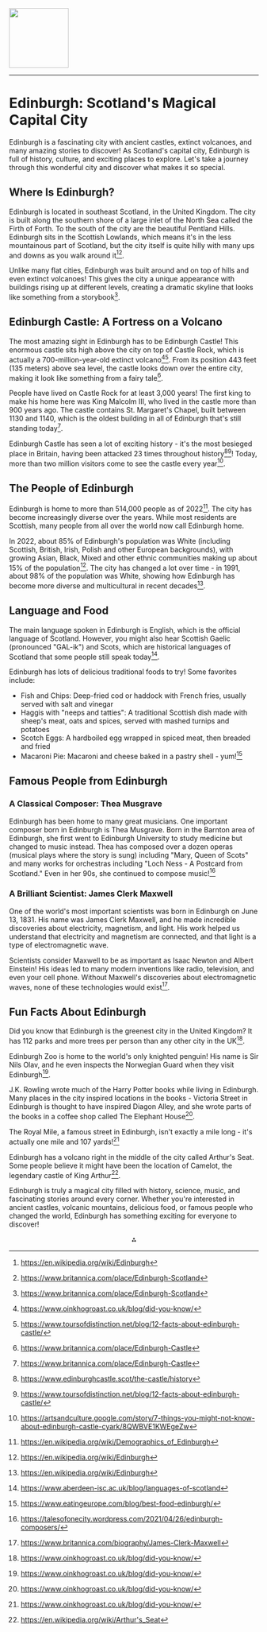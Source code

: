 <img src="https://r2cdn.perplexity.ai/pplx-full-logo-primary-dark%402x.png" class="logo" width="120"/>

---

# Edinburgh: Scotland's Magical Capital City

Edinburgh is a fascinating city with ancient castles, extinct volcanoes, and many amazing stories to discover! As Scotland's capital city, Edinburgh is full of history, culture, and exciting places to explore. Let's take a journey through this wonderful city and discover what makes it so special.

## Where Is Edinburgh?

Edinburgh is located in southeast Scotland, in the United Kingdom. The city is built along the southern shore of a large inlet of the North Sea called the Firth of Forth. To the south of the city are the beautiful Pentland Hills. Edinburgh sits in the Scottish Lowlands, which means it's in the less mountainous part of Scotland, but the city itself is quite hilly with many ups and downs as you walk around it[^1][^10].

Unlike many flat cities, Edinburgh was built around and on top of hills and even extinct volcanoes! This gives the city a unique appearance with buildings rising up at different levels, creating a dramatic skyline that looks like something from a storybook[^10].

## Edinburgh Castle: A Fortress on a Volcano

The most amazing sight in Edinburgh has to be Edinburgh Castle! This enormous castle sits high above the city on top of Castle Rock, which is actually a 700-million-year-old extinct volcano[^6][^11]. From its position 443 feet (135 meters) above sea level, the castle looks down over the entire city, making it look like something from a fairy tale[^19].

People have lived on Castle Rock for at least 3,000 years! The first king to make his home here was King Malcolm III, who lived in the castle more than 900 years ago. The castle contains St. Margaret's Chapel, built between 1130 and 1140, which is the oldest building in all of Edinburgh that's still standing today[^19].

Edinburgh Castle has seen a lot of exciting history - it's the most besieged place in Britain, having been attacked 23 times throughout history[^5][^11]! Today, more than two million visitors come to see the castle every year[^14].

## The People of Edinburgh

Edinburgh is home to more than 514,000 people as of 2022[^2]. The city has become increasingly diverse over the years. While most residents are Scottish, many people from all over the world now call Edinburgh home.

In 2022, about 85% of Edinburgh's population was White (including Scottish, British, Irish, Polish and other European backgrounds), with growing Asian, Black, Mixed and other ethnic communities making up about 15% of the population[^1]. The city has changed a lot over time - in 1991, about 98% of the population was White, showing how Edinburgh has become more diverse and multicultural in recent decades[^1].

## Language and Food

The main language spoken in Edinburgh is English, which is the official language of Scotland. However, you might also hear Scottish Gaelic (pronounced "GAL-ik") and Scots, which are historical languages of Scotland that some people still speak today[^3].

Edinburgh has lots of delicious traditional foods to try! Some favorites include:

- Fish and Chips: Deep-fried cod or haddock with French fries, usually served with salt and vinegar
- Haggis with "neeps and tatties": A traditional Scottish dish made with sheep's meat, oats and spices, served with mashed turnips and potatoes
- Scotch Eggs: A hardboiled egg wrapped in spiced meat, then breaded and fried
- Macaroni Pie: Macaroni and cheese baked in a pastry shell - yum![^4]


## Famous People from Edinburgh

### A Classical Composer: Thea Musgrave

Edinburgh has been home to many great musicians. One important composer born in Edinburgh is Thea Musgrave. Born in the Barnton area of Edinburgh, she first went to Edinburgh University to study medicine but changed to music instead. Thea has composed over a dozen operas (musical plays where the story is sung) including "Mary, Queen of Scots" and many works for orchestras including "Loch Ness - A Postcard from Scotland." Even in her 90s, she continued to compose music![^15]

### A Brilliant Scientist: James Clerk Maxwell

One of the world's most important scientists was born in Edinburgh on June 13, 1831. His name was James Clerk Maxwell, and he made incredible discoveries about electricity, magnetism, and light. His work helped us understand that electricity and magnetism are connected, and that light is a type of electromagnetic wave.

Scientists consider Maxwell to be as important as Isaac Newton and Albert Einstein! His ideas led to many modern inventions like radio, television, and even your cell phone. Without Maxwell's discoveries about electromagnetic waves, none of these technologies would exist[^9].

## Fun Facts About Edinburgh

Did you know that Edinburgh is the greenest city in the United Kingdom? It has 112 parks and more trees per person than any other city in the UK[^6].

Edinburgh Zoo is home to the world's only knighted penguin! His name is Sir Nils Olav, and he even inspects the Norwegian Guard when they visit Edinburgh[^6].

J.K. Rowling wrote much of the Harry Potter books while living in Edinburgh. Many places in the city inspired locations in the books - Victoria Street in Edinburgh is thought to have inspired Diagon Alley, and she wrote parts of the books in a coffee shop called The Elephant House[^6].

The Royal Mile, a famous street in Edinburgh, isn't exactly a mile long - it's actually one mile and 107 yards![^6]

Edinburgh has a volcano right in the middle of the city called Arthur's Seat. Some people believe it might have been the location of Camelot, the legendary castle of King Arthur[^7].

Edinburgh is truly a magical city filled with history, science, music, and fascinating stories around every corner. Whether you're interested in ancient castles, volcanic mountains, delicious food, or famous people who changed the world, Edinburgh has something exciting for everyone to discover!

<div style="text-align: center">⁂</div>

[^1]: https://en.wikipedia.org/wiki/Edinburgh

[^2]: https://en.wikipedia.org/wiki/Demographics_of_Edinburgh

[^3]: https://www.aberdeen-isc.ac.uk/blog/languages-of-scotland

[^4]: https://www.eatingeurope.com/blog/best-food-edinburgh/

[^5]: https://www.edinburghcastle.scot/the-castle/history

[^6]: https://www.oinkhogroast.co.uk/blog/did-you-know/

[^7]: https://en.wikipedia.org/wiki/Arthur's_Seat

[^8]: https://en.wikipedia.org/wiki/Chronological_list_of_Scottish_classical_composers

[^9]: https://www.britannica.com/biography/James-Clerk-Maxwell

[^10]: https://www.britannica.com/place/Edinburgh-Scotland

[^11]: https://www.toursofdistinction.net/blog/12-facts-about-edinburgh-castle/

[^12]: https://en.wikipedia.org/wiki/Classical_music_in_Scotland

[^13]: https://www.visitscotland.com/places-to-go/edinburgh

[^14]: https://artsandculture.google.com/story/7-things-you-might-not-know-about-edinburgh-castle-cyark/8QWBVE1KWEgeZw

[^15]: https://talesofonecity.wordpress.com/2021/04/26/edinburgh-composers/

[^16]: https://www.latlong.net/place/edinburgh-scotland-uk-2533.html

[^17]: https://www.edinburghcastle.scot/the-castle/

[^18]: https://edinburgh.org

[^19]: https://www.britannica.com/place/Edinburgh-Castle

[^20]: https://www.thebruntsfield.co.uk/post/facts-fiction-and-urban-legends-about-edinburgh-castle

[^21]: https://www.visitbritain.com/en/destinations/scotland/edinburgh

[^22]: https://worldpopulationreview.com/cities/united-kingdom/edinburgh

[^23]: https://en.wikipedia.org/wiki/Languages_of_Scotland

[^24]: https://weareblackivy.com/the-ultimate-guide-to-the-best-food-and-drink-in-edinburgh/

[^25]: https://www.edinburghcastle.scot

[^26]: https://www.edinburghhsc.scot/the-ijb/jsna/populationanddemographics/

[^27]: https://www.scotland.org/about-scotland/culture/language

[^28]: https://www.introducingedinburgh.com/where-to-eat

[^29]: https://www.scotlandswild.com/edinburgh

[^30]: https://www.macrotrends.net/global-metrics/cities/22849/edinburgh/population

[^31]: https://www.familysearch.org/en/wiki/Scotland_Languages

[^32]: https://www.visitscotland.com/things-to-do/food-drink/must-try-food

[^33]: https://www.st-christophers.co.uk/travel-blog/cool-facts-you-probably-didnt-know-about-edinburgh/

[^34]: https://www.scotsman.com/arts-and-culture/seven-facts-you-may-not-know-about-arthurs-seat-1494785

[^35]: https://en.wikipedia.org/wiki/Edinburgh_Castle

[^36]: https://worldstrides.com/en-us/teachers/how-it-works/blog/12-facts-edinburgh

[^37]: https://www.cockburnassociation.org.uk/history-blogs/why-is-it-called-arthurs-seat/

[^38]: https://family-twist.com/blog/top-10-kid-friendly-fun-facts-about-edinburgh-dublin/

[^39]: https://kids.kiddle.co/Arthur's_Seat

[^40]: https://www.tenontours.com/blog/5-facts-about-edinburgh-castle/

[^41]: https://www.travelersuniverse.com/edinburgh-facts/

[^42]: https://www.visitscotland.com/info/see-do/holyrood-park-and-arthurs-seat-p914341

[^43]: https://www.reddit.com/r/Edinburgh/comments/1b68i9r/what_are_some_interesting_facts_that_most_people/

[^44]: https://www.wisemusicclassical.com/composer/1029/John-McLeod/

[^45]: https://open.spotify.com/playlist/2rVeRSJrs2bq3E7UGHKXNf

[^46]: https://encoremusicians.com/hire/composers/edinburgh

[^47]: https://www.reddit.com/r/classicalmusic/comments/j1yfbx/scottish_composers/

[^48]: https://www.classicalmusiciansscotland.com

[^49]: https://clerkmaxwellfoundation.org/html/birthday.html

[^50]: https://study.com/learn/lesson/james-clerk-maxwell-biography-discoveries-electromagnetic-theory.html

[^51]: https://www.kcl.ac.uk/people/james-clerk-maxwell-1

[^52]: https://clerkmaxwellfoundation.org/html/about_maxwell.html

[^53]: https://physicsworld.com/a/james-clerk-maxwell-a-force-for-physics/

[^54]: https://www.julianwagstaff.com

[^55]: https://www.edinburghnews.scotsman.com/whats-on/most-streamed-classical-composer-set-for-edinburgh-castle-show-4832715

[^56]: https://www.eca.ed.ac.uk/profile/dr-gareth-williams

[^57]: https://www.eca.ed.ac.uk/profile/neil-t-smith

[^58]: https://www.eif.co.uk/classical-music

[^59]: https://clerkmaxwellfoundation.org/india-street/

[^60]: https://www.cockburnassociation.org.uk/openedinburgh/james-clerk-maxwells-birthplace/

[^61]: https://mathshistory.st-andrews.ac.uk/Biographies/Maxwell/

[^62]: https://www.alumni.cam.ac.uk/events/edinburgh-visit-to-the-birthplace-of-james-clerk-maxwell

[^63]: https://en.wikipedia.org/wiki/James_Clerk_Maxwell

[^64]: http://curiousedinburgh.org/2016/04/17/birthplace-of-james-clerk-maxwell/

[^65]: https://engineeringhalloffame.org/profile/james-clerk-maxwell

